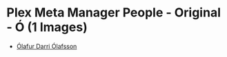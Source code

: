# Plex Meta Manager People - Original - Ó (1 Images)

* [Ólafur Darri Ólafsson](https://raw.githubusercontent.com/meisnate12/Plex-Meta-Manager-People/master/Ó/Images/%C3%93lafur%20Darri%20%C3%93lafsson.jpg)